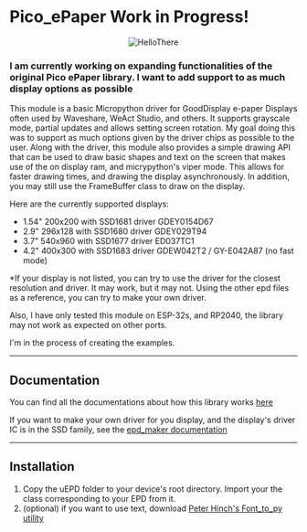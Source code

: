 # Pico_ePaper Work in Progress!

<div align="center">

![HelloThere](img/hello.jpg)

</div>

### I am currently working on expanding functionalities of the original Pico ePaper library. I want to add support to as much display options as possible

This module is a basic Micropython driver for GoodDisplay e-paper Displays often used by Waveshare, WeAct Studio, and others.
It supports grayscale mode, partial updates and allows setting screen rotation. My goal doing this was to support as much
options given by the driver chips as possible to the user. Along with the driver, this module also
provides a simple drawing API that can be used to draw basic shapes and text on the screen that makes use of the on display
ram, and micrypython's viper mode. This allows for faster drawing times, and drawing the display asynchronously. In addition,
you may still use the FrameBuffer class to draw on the display.

Here are the currently supported displays:
- 1.54" 200x200 with SSD1681 driver  GDEY0154D67
- 2.9" 296x128 with SSD1680 driver GDEY029T94
- 3.7" 540x960 with SSD1677 driver ED037TC1
- 4.2" 400x300 with SSD1683 driver GDEW042T2 / GY-E042A87 (no fast mode)

*If your display is not listed, you can try to use the driver for the closest resolution and driver. It may work, but it 
may not. Using the other epd files as a reference, you can try to make your own driver.

Also, I have only tested this module on ESP-32s, and RP2040, the library may not work as expected on other ports.

I'm in the process of creating the examples.

---
## Documentation

You can find all the documentations about how this library works [here](/docs.md)

If you want to make your own driver for you display, and the display's driver IC is in the SSD family, see the [epd_maker documentation](/epd_maker.md)

---

## Installation

1. Copy the uEPD folder to your device's root directory. Import your the class corresponding to your EPD from it. 
2. (optional) if you want to use text, download [Peter Hinch's Font_to_py utility](https://github.com/peterhinch/micropython-font-to-py/tree/master)